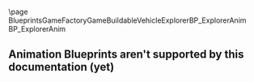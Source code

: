 \page BlueprintsGameFactoryGameBuildableVehicleExplorerBP_ExplorerAnim BP_ExplorerAnim
## Animation Blueprints aren't supported by this documentation (yet)

